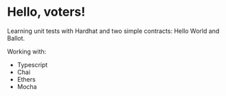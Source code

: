 # Hello, voters!

Learning unit tests with Hardhat and two simple contracts: Hello World and Ballot.

Working with:

- Typescript
- Chai
- Ethers
- Mocha
